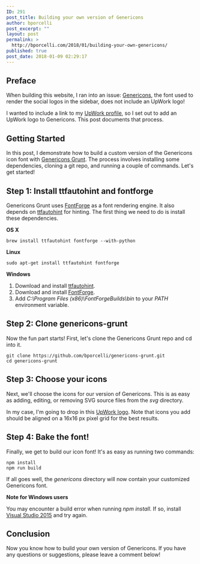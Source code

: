 ```yaml
---
ID: 291
post_title: Building your own version of Genericons
author: bporcelli
post_excerpt: ""
layout: post
permalink: >
  http://bporcelli.com/2018/01/building-your-own-genericons/
published: true
post_date: 2018-01-09 02:29:17
---
```

## Preface

When building this website, I ran into an issue: [Genericons][1], the font used to render the social logos in the sidebar, does not include an UpWork logo!

I wanted to include a link to my [UpWork profile][2], so I set out to add an UpWork logo to Genericons. This post documents that process.

## Getting Started

In this post, I demonstrate how to build a custom version of the Genericons icon font with [Genericons Grunt][3]. The process involves installing some dependencies, cloning a git repo, and running a couple of commands. Let's get started!

## Step 1: Install ttfautohint and fontforge

Genericons Grunt uses [FontForge][4] as a font rendering engine. It also depends on [ttfautohint][5] for hinting. The first thing we need to do is install these dependencies.

**OS X**

`brew install ttfautohint fontforge --with-python`

**Linux**

`sudo apt-get install ttfautohint fontforge`

**Windows**

1.  Download and install [ttfautohint][6].
2.  Download and install [FontForge][7].
3.  Add *C:\Program Files (x86)\FontForgeBuilds\bin* to your *PATH* environment variable.

## Step 2: Clone genericons-grunt

Now the fun part starts! First, let's clone the Genericons Grunt repo and cd into it.

    git clone https://github.com/bporcelli/genericons-grunt.git
    cd genericons-grunt    
    

## Step 3: Choose your icons

Next, we'll choose the icons for our version of Genericons. This is as easy as adding, editing, or removing SVG source files from the *svg* directory.

In my case, I'm going to drop in this [UpWork logo][8]. Note that icons you add should be aligned on a 16x16 px pixel grid for the best results.

## Step 4: Bake the font!

Finally, we get to build our icon font! It's as easy as running two commands:

    npm install
    npm run build
    

If all goes well, the *genericons* directory will now contain your customized Genericons font.

**Note for Windows users**

You may encounter a build error when running *npm install*. If so, install [Visual Studio 2015][9] and try again.

## Conclusion

Now you know how to build your own version of Genericons. If you have any questions or suggestions, please leave a comment below!      

 [1]: http://genericons.com
 [2]: https://www.upwork.com/fl/bporcelli
 [3]: https://github.com/bporcelli/genericons-grunt
 [4]: http://fontforge.github.io/en-US/
 [5]: https://www.freetype.org/ttfautohint/index.html
 [6]: https://www.freetype.org/ttfautohint/index.html#download
 [7]: http://fontforge.github.io/en-US/downloads/windows/
 [8]: https://drive.google.com/open?id=1H1gqcfCj2hTBMCmDyVt_uEidm9AGHm0
 [9]: https://www.visualstudio.com/vs/older-downloads/